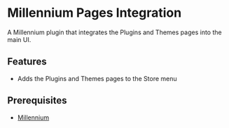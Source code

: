 # Millennium Pages Integration

A Millennium plugin that integrates the Plugins and Themes pages into the main UI.

## Features
- Adds the Plugins and Themes pages to the Store menu

## Prerequisites
- [Millennium](https://steambrew.app/)